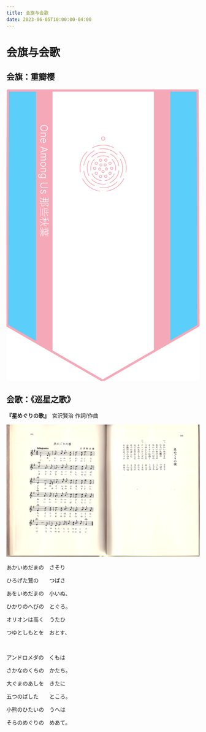 ```yaml
---
title: 会旗与会歌
date: 2023-06-05T10:00:00-04:00
---
```


# 会旗与会歌

## 会旗：重瓣樱

![One Among Us 会歌](../../posts/flag.oau.png 'One Among Us 会旗')

## 会歌：《巡星之歌》

**『星めぐりの歌』**　宮沢賢治 作詞/作曲

![《巡星之歌》原稿，选自筑摩书房《宫泽贤治全集》](../../posts/hoshi-meguri-no-uta.png '《巡星之歌》原稿，选自筑摩书房《宫泽贤治全集》')

あかいめだまの　さそり

ひろげた鷲の　　つばさ

あをいめだまの　小いぬ、

ひかりのへびの　とぐろ。

オリオンは高く　うたひ

つゆとしもとを　おとす、

<br />

アンドロメダの　くもは

さかなのくちの　かたち。

大ぐまのあしを　きたに

五つのばした　　ところ。

小熊のひたいの　うへは

そらのめぐりの　めあて。

